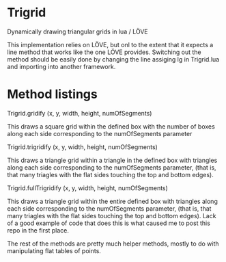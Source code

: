 # Trigrid
Dynamically drawing triangular grids in lua / LÖVE

This implementation relies on LÖVE, but onl to the extent that it expects a line method that works like the one LÖVE provides. Switching out the method should be easily done by changing the line assiging lg in Trigrid.lua and importing into another framework.

# Method listings
Trigrid.gridify (x, y, width, height, numOfSegments)

This draws a square grid within the defined box with the number of boxes along each side corresponding to the numOfSegments parameter

Trigrid.trigridify (x, y, width, height, numOfSegments)

This draws a triangle grid within a triangle in the defined box with triangles along each side corresponding to the numOfSegments parameter, (that is, that many triagles with the flat sides touching the top and bottom edges).

Trigrid.fullTrigridify (x, y, width, height, numOfSegments)

This draws a triangle grid within the entire defined box with triangles along each side corresponding to the numOfSegments parameter, (that is, that many triagles with the flat sides touching the top and bottom edges).
Lack of a good example of code that does this is what caused me to post this repo in the first place.

The rest of the methods are pretty much helper methods, mostly to do with manipulating flat tables of points.


